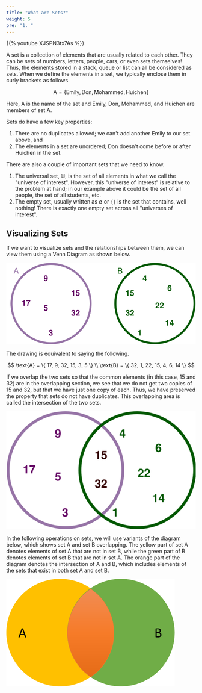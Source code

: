 ```yaml
---
title: "What are Sets?"
weight: 5
pre: "1. "
---
```

{{% youtube XJSPN3tx7As %}}

A set is a collection of elements that are usually related to each other. They can be sets of numbers, letters, people, cars, or even sets themselves!  Thus, the elements stored in a stack, queue or list can all be considered as sets. When we define the elements in a set, we typically enclose them in curly brackets as follows. 

$$
\text{A} = \{ \text{Emily}, \text{Don}, \text{Mohammed}, \text{Huichen} \}
$$

Here, $\text{A}$ is the name of the set and Emily, Don, Mohammed, and Huichen are members of set $\text{A}$.

Sets do have a few key properties:

1. There are no duplicates allowed; we can't add another Emily to our set above, and
2. The elements in a set are unordered; Don doesn't come before or after Huichen in the set.

There are also a couple of important sets that we need to know.

1.	The universal set, $\mathbb U$, is the set of all elements in what we call the "universe of interest". However, this "universe of interest" is relative to the problem at hand; in our example above it could be the set of all people, the set of all students, etc.
2.	The empty set, usually written as $\emptyset$ or `{}` is the set that contains, well nothing! There is exactly one empty set across all "universes of interest".

## Visualizing Sets

If we want to visualize sets and the relationships between them, we can view them using a Venn Diagram as shown below.

![Set Venn Diagram](/images/10/10.1.set.svg)

The drawing is equivalent to saying the following.

$$
\text{A} = \{ 17, 9, 32, 15, 3, 5 \} \\ 
\text{B} = \{ 32, 1, 22, 15, 4, 6, 14 \}
$$

If we overlap the two sets so that the common elements (in this case, 15 and 32) are in the overlapping section, we see that we do not get two copies of 15 and 32, but that we have just one copy of each. Thus, we have preserved the property that sets do not have duplicates. This overlapping area is called the intersection of the two sets.

![Set Venn Diagram Overlap](/images/10/10.1.overlap.svg)
 
In the following operations on sets, we will use variants of the diagram below, which shows set $\text{A}$ and set $\text{B}$ overlapping. The yellow part of set $\text{A}$ denotes elements of set $\text{A}$ that are not in set $\text{B}$, while the green part of $\text{B}$ denotes elements of set $\text{B}$ that are not in set $\text{A}$. The orange part of the diagram denotes the intersection of $\text{A}$ and $\text{B}$, which includes elements of the sets that exist in both set $\text{A}$ and set $\text{B}$.

![Set Union Venn Diagram](/images/10/10.1.union.png)
 
